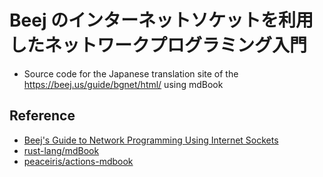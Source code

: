 # Beej のインターネットソケットを利用したネットワークプログラミング入門
- Source code for the Japanese translation site of the https://beej.us/guide/bgnet/html/ using mdBook

## Reference
- [Beej's Guide to Network Programming Using Internet Sockets](https://beej.us/guide/bgnet/)
- [rust-lang/mdBook](https://github.com/rust-lang/mdBook)
- [peaceiris/actions-mdbook](https://github.com/peaceiris/actions-mdbook)
